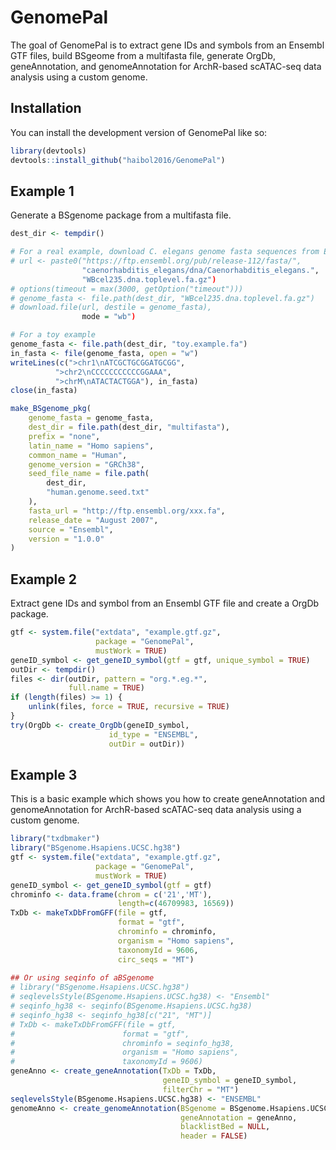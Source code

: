 
# GenomePal

<!-- badges: start -->
<!-- badges: end -->

The goal of GenomePal is to extract gene IDs and symbols from an Ensembl GTF
files, build BSgeome from a multifasta file, generate OrgDb, geneAnnotation,
and genomeAnnotation for ArchR-based scATAC-seq data analysis using a custom
genome.

## Installation

You can install the development version of GenomePal like so:

``` r
library(devtools)
devtools::install_github("haibol2016/GenomePal")
```

## Example 1 
Generate a BSgenome package from a multifasta file.
```r
dest_dir <- tempdir()

# For a real example, download C. elegans genome fasta sequences from Ensembl
# url <- paste0("https://ftp.ensembl.org/pub/release-112/fasta/",
                "caenorhabditis_elegans/dna/Caenorhabditis_elegans.",
                "WBcel235.dna.toplevel.fa.gz")
# options(timeout = max(3000, getOption("timeout")))                
# genome_fasta <- file.path(dest_dir, "WBcel235.dna.toplevel.fa.gz")
# download.file(url, destile = genome_fasta),
                mode = "wb")

# For a toy example                
genome_fasta <- file.path(dest_dir, "toy.example.fa")
in_fasta <- file(genome_fasta, open = "w")
writeLines(c(">chr1\nATCGCTGCGGATGCGG",
          ">chr2\nCCCCCCCCCCCGGAAA",
          ">chrM\nATACTACTGGA"), in_fasta)
close(in_fasta)

make_BSgenome_pkg(
    genome_fasta = genome_fasta,
    dest_dir = file.path(dest_dir, "multifasta"),
    prefix = "none",
    latin_name = "Homo sapiens",
    common_name = "Human",
    genome_version = "GRCh38",
    seed_file_name = file.path(
        dest_dir,
        "human.genome.seed.txt"
    ),
    fasta_url = "http://ftp.ensembl.org/xxx.fa",
    release_date = "August 2007",
    source = "Ensembl",
    version = "1.0.0"
)
```

## Example 2  
Extract gene IDs and symbol from an Ensembl GTF file and create a OrgDb package.

```r
gtf <- system.file("extdata", "example.gtf.gz",
                   package = "GenomePal",
                   mustWork = TRUE)
geneID_symbol <- get_geneID_symbol(gtf = gtf, unique_symbol = TRUE)
outDir <- tempdir()
files <- dir(outDir, pattern = "org.*.eg.*",
             full.name = TRUE)
if (length(files) >= 1) {
    unlink(files, force = TRUE, recursive = TRUE)
}
try(OrgDb <- create_OrgDb(geneID_symbol,
                      id_type = "ENSEMBL",
                      outDir = outDir))
```


## Example 3
This is a basic example which shows you how to create geneAnnotation and 
genomeAnnotation for ArchR-based scATAC-seq data analysis using a custom genome.

``` r
library("txdbmaker")
library("BSgenome.Hsapiens.UCSC.hg38")
gtf <- system.file("extdata", "example.gtf.gz",
                   package = "GenomePal",
                   mustWork = TRUE)
geneID_symbol <- get_geneID_symbol(gtf = gtf)
chrominfo <- data.frame(chrom = c('21','MT'),
                        length=c(46709983, 16569))
TxDb <- makeTxDbFromGFF(file = gtf,
                        format = "gtf",
                        chrominfo = chrominfo,
                        organism = "Homo sapiens",
                        taxonomyId = 9606,
                        circ_seqs = "MT")
                        
## Or using seqinfo of aBSgenome
# library("BSgenome.Hsapiens.UCSC.hg38")
# seqlevelsStyle(BSgenome.Hsapiens.UCSC.hg38) <- "Ensembl"
# seqinfo_hg38 <- seqinfo(BSgenome.Hsapiens.UCSC.hg38)
# seqinfo_hg38 <- seqinfo_hg38[c("21", "MT")]
# TxDb <- makeTxDbFromGFF(file = gtf,
#                        format = "gtf",
#                        chrominfo = seqinfo_hg38,
#                        organism = "Homo sapiens",
#                        taxonomyId = 9606)
geneAnno <- create_geneAnnotation(TxDb = TxDb,
                                  geneID_symbol = geneID_symbol,
                                  filterChr = "MT")
seqlevelsStyle(BSgenome.Hsapiens.UCSC.hg38) <- "ENSEMBL"
genomeAnno <- create_genomeAnnotation(BSgenome = BSgenome.Hsapiens.UCSC.hg38,
                                      geneAnnotation = geneAnno,
                                      blacklistBed = NULL,
                                      header = FALSE)
```

